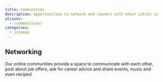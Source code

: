 ```yaml
---
title: Communities
description: Opportunities to network and connect with other Latinx in Tech.
aliases:
  - /communities/
categories:
  - sitemap
---
```


## Networking

Our online communities provide a space to communicate with each other, post about job offers, ask for career advice and share events, music and even recipes!
